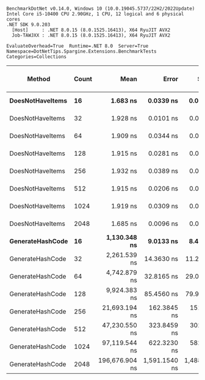 ```

BenchmarkDotNet v0.14.0, Windows 10 (10.0.19045.5737/22H2/2022Update)
Intel Core i5-10400 CPU 2.90GHz, 1 CPU, 12 logical and 6 physical cores
.NET SDK 9.0.203
  [Host]     : .NET 8.0.15 (8.0.1525.16413), X64 RyuJIT AVX2
  Job-TAWJXX : .NET 8.0.15 (8.0.1525.16413), X64 RyuJIT AVX2

EvaluateOverhead=True  Runtime=.NET 8.0  Server=True  
Namespace=DotNetTips.Spargine.Extensions.BenchmarkTests  Categories=Collections  

```
| Method           | Count | Mean           | Error         | StdDev        | StdErr      | Min            | Q1             | Median         | Q3             | Max            | Op/s          | CI99.9% Margin | Iterations | Kurtosis | MValue | Skewness | Rank | LogicalGroup | Baseline | Completed Work Items | Lock Contentions | Exceptions | Code Size | Allocated |
|----------------- |------ |---------------:|--------------:|--------------:|------------:|---------------:|---------------:|---------------:|---------------:|---------------:|--------------:|---------------:|-----------:|---------:|-------:|---------:|-----:|------------- |--------- |---------------------:|-----------------:|-----------:|----------:|----------:|
| **DoesNotHaveItems** | **16**    |       **1.683 ns** |     **0.0339 ns** |     **0.0317 ns** |   **0.0082 ns** |       **1.634 ns** |       **1.652 ns** |       **1.698 ns** |       **1.710 ns** |       **1.716 ns** | **594,236,823.5** |       **7.496 ns** |      **15.00** |    **1.219** |  **2.000** |  **-0.3659** |    **1** | *****            | **No**       |                    **-** |                **-** |          **-** |      **65 B** |         **-** |
| DoesNotHaveItems | 32    |       1.928 ns |     0.0101 ns |     0.0084 ns |   0.0023 ns |       1.908 ns |       1.925 ns |       1.930 ns |       1.932 ns |       1.944 ns | 518,547,871.4 |       6.499 ns |      13.00 |    3.806 |  2.000 |  -0.6325 |    2 | *            | No       |                    - |                - |          - |      65 B |         - |
| DoesNotHaveItems | 64    |       1.909 ns |     0.0344 ns |     0.0322 ns |   0.0083 ns |       1.856 ns |       1.881 ns |       1.924 ns |       1.932 ns |       1.960 ns | 523,824,101.9 |       7.496 ns |      15.00 |    1.497 |  2.000 |  -0.2736 |    2 | *            | No       |                    - |                - |          - |      65 B |         - |
| DoesNotHaveItems | 128   |       1.915 ns |     0.0281 ns |     0.0249 ns |   0.0067 ns |       1.855 ns |       1.919 ns |       1.923 ns |       1.928 ns |       1.939 ns | 522,249,732.4 |       6.997 ns |      14.00 |    3.324 |  2.000 |  -1.3125 |    2 | *            | No       |                    - |                - |          - |      65 B |         - |
| DoesNotHaveItems | 256   |       1.932 ns |     0.0389 ns |     0.0532 ns |   0.0104 ns |       1.866 ns |       1.918 ns |       1.928 ns |       1.938 ns |       2.131 ns | 517,485,476.2 |      12.995 ns |      26.00 |    8.257 |  2.000 |   2.0168 |    2 | *            | No       |                    - |                - |          - |      65 B |         - |
| DoesNotHaveItems | 512   |       1.915 ns |     0.0206 ns |     0.0192 ns |   0.0050 ns |       1.868 ns |       1.915 ns |       1.919 ns |       1.925 ns |       1.934 ns | 522,305,246.3 |       7.498 ns |      15.00 |    4.037 |  2.000 |  -1.5004 |    2 | *            | No       |                    - |                - |          - |      65 B |         - |
| DoesNotHaveItems | 1024  |       1.919 ns |     0.0309 ns |     0.0274 ns |   0.0073 ns |       1.860 ns |       1.919 ns |       1.925 ns |       1.937 ns |       1.950 ns | 521,090,519.4 |       6.996 ns |      14.00 |    2.491 |  2.000 |  -0.9740 |    2 | *            | No       |                    - |                - |          - |      65 B |         - |
| DoesNotHaveItems | 2048  |       1.685 ns |     0.0096 ns |     0.0085 ns |   0.0023 ns |       1.671 ns |       1.679 ns |       1.687 ns |       1.690 ns |       1.702 ns | 593,307,049.9 |       6.999 ns |      14.00 |    2.183 |  2.000 |   0.0624 |    1 | *            | No       |                    - |                - |          - |      65 B |         - |
| **GenerateHashCode** | **16**    |   **1,130.348 ns** |     **9.0133 ns** |     **8.4311 ns** |   **2.1769 ns** |   **1,114.604 ns** |   **1,124.364 ns** |   **1,133.980 ns** |   **1,136.354 ns** |   **1,139.323 ns** |     **884,683.5** |       **6.412 ns** |      **15.00** |    **1.924** |  **2.000** |  **-0.7167** |    **3** | *****            | **No**       |                    **-** |                **-** |          **-** |        **NA** |      **40 B** |
| GenerateHashCode | 32    |   2,261.539 ns |    14.3630 ns |    11.2137 ns |   3.2371 ns |   2,228.409 ns |   2,263.141 ns |   2,265.335 ns |   2,267.293 ns |   2,267.917 ns |     442,176.8 |       4.381 ns |      12.00 |    6.413 |  2.000 |  -2.1179 |    4 | *            | No       |                    - |                - |          - |        NA |      40 B |
| GenerateHashCode | 64    |   4,742.879 ns |    32.8165 ns |    29.0909 ns |   7.7749 ns |   4,655.845 ns |   4,743.327 ns |   4,751.159 ns |   4,755.183 ns |   4,771.687 ns |     210,842.4 |       3.113 ns |      14.00 |    5.961 |  2.000 |  -1.8839 |    5 | *            | No       |                    - |                - |          - |        NA |      40 B |
| GenerateHashCode | 128   |   9,924.383 ns |    85.4560 ns |    79.9356 ns |  20.6393 ns |   9,749.333 ns |   9,910.557 ns |   9,940.756 ns |   9,978.962 ns |  10,019.113 ns |     100,761.9 |      -2.820 ns |      15.00 |    2.850 |  2.000 |  -1.0411 |    6 | *            | No       |                    - |                - |          - |        NA |      40 B |
| GenerateHashCode | 256   |  21,693.194 ns |   162.3845 ns |   151.8946 ns |  39.2190 ns |  21,405.252 ns |  21,645.355 ns |  21,730.795 ns |  21,801.578 ns |  21,860.260 ns |      46,097.4 |     -12.110 ns |      15.00 |    2.174 |  2.000 |  -0.8366 |    7 | *            | No       |                    - |                - |          - |        NA |      40 B |
| GenerateHashCode | 512   |  47,230.550 ns |   323.8459 ns |   302.9256 ns |  78.2151 ns |  46,490.433 ns |  47,062.607 ns |  47,272.171 ns |  47,434.802 ns |  47,589.035 ns |      21,172.7 |     -31.608 ns |      15.00 |    2.945 |  2.000 |  -0.8576 |    8 | *            | No       |                    - |                - |          - |        NA |      40 B |
| GenerateHashCode | 1024  |  97,119.544 ns |   622.3230 ns |   582.1213 ns | 150.3031 ns |  95,711.377 ns |  96,861.591 ns |  97,180.420 ns |  97,458.197 ns |  97,973.145 ns |      10,296.6 |     -67.652 ns |      15.00 |    3.031 |  2.000 |  -0.7118 |    9 | *            | No       |                    - |                - |          - |        NA |      40 B |
| GenerateHashCode | 2048  | 196,676.904 ns | 1,591.1540 ns | 1,488.3664 ns | 384.2946 ns | 193,276.562 ns | 196,097.620 ns | 196,878.198 ns | 197,654.663 ns | 198,975.659 ns |       5,084.5 |    -184.647 ns |      15.00 |    2.840 |  2.000 |  -0.7323 |   10 | *            | No       |                    - |                - |          - |        NA |      40 B |
